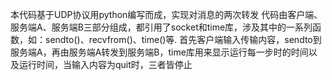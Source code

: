 本代码基于UDP协议用python编写而成，实现对消息的两次转发
代码由客户端、服务端A、服务端B三部分组成，都引用了socket和time库，涉及其中的一系列函数，如：sendto()、recvfrom()、time()等.
首先客户端输入传输内容，sendto到服务端A，再由服务端A转发到服务端B，time库用来显示运行每一步时的时间以及运行时间，当输入内容为quit时，三者皆停止
